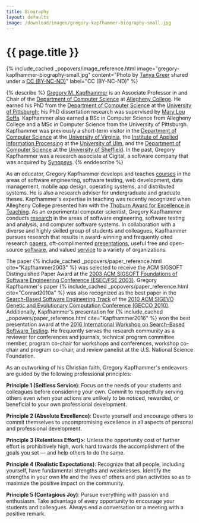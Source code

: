 ```yaml
---
title: Biography
layout: defaults
image: /download/images/gregory-kapfhammer-biography-small.jpg
---
```


# {{ page.title }}

<!-- include_cached header image -->
{% include_cached _popovers/image_reference.html image="gregory-kapfhammer-biography-small.jpg" content="Photo by <a href='https://www.facebook.com/tkpapinchak'>Tanya Greer</a> shared under a <a href='http://creativecommons.org/licenses/by-nc-nd/4.0/'>CC (BY-NC-ND)</a>" label="CC (BY-NC-ND)" %}

{% describe %}
[Gregory M. Kapfhammer]({{site.baseurl}}) is an Associate Professor in and Chair
of the [Department of Computer Science](http://www.cs.allegheny.edu) at
[Allegheny College](http://www.allegheny.edu). He earned his PhD from the
[Department of Computer Science](https://cs.pitt.edu) at the [University of
Pittsburgh](http://www.pitt.edu); his PhD dissertation research was supervised
by [Mary Lou Soffa](http://www.cs.virginia.edu/~soffa/). Kapfhammer also earned
a BSc in Computer Science from Allegheny College and a MSc in Computer Science
from the University of Pittsburgh. Kapfhammer was previously a short-term
visitor in the [Department of Computer Science](http://www.cs.virginia.edu) at
the [University of Virginia](http://www.virginia.edu), the [Institute of Applied
Information Processing](http://iai.mathematik.uni-ulm.de/en/index.html) at the
[University of Ulm](http://www.uni-ulm.de/en), and the [Department of Computer
Science](https://www.sheffield.ac.uk/dcs) at the [University of
Sheffield](http://www.sheffield.ac.uk/). In the past, Gregory Kapfhammer was a
research associate at Cigital, a software company that was acquired by
[Synopsys](https://www.synopsys.com/).
{% enddescribe %}

As an educator, Gregory Kapfhammer develops and teaches
[courses]({{site.baseurl}}teaching) in the areas of software engineering,
software testing, web development, data management, mobile app design, operating
systems, and distributed systems. He is also a research adviser for
undergraduate and graduate theses. Kapfhammer's expertise in teaching was
recently recognized when Allegheny College presented him with the [Thoburn Award
for Excellence in
Teaching](https://sites.allegheny.edu/alumni/award-recipients/#thoburn). As an
experimental computer scientist, Gregory Kapfhammer conducts
[research]({{site.baseurl}}research/) in the areas of software engineering,
software testing and analysis, and computer software systems. In collaboration
with a diverse and highly skilled group of students and colleagues, Kapfhammer
pursues research that results in award-winning and frequently cited research
[papers]({{site.baseurl}}research/papers/), oft-complimented
[presentations]({{site.baseurl}}research/presentations/), useful free and
open-source [software]({{site.baseurl}}software/), and valued
[service]({{site.baseurl}}service/) to a variety of organizations.

<p>
The paper {% include_cached _popovers/paper_reference.html
cite="Kapfhammer2003" %} was selected to receive the ACM SIGSOFT
Distinguished Paper Award at the <a href="http://esecfse.cs.helsinki.fi/">2003
ACM SIGSOFT Foundations of Software Engineering Conference (ESEC/FSE 2003)</a>.
Gregory Kapfhammer's paper {% include_cached _popovers/paper_reference.html
cite="Conrad2010a" %} was also recognized as the best paper in the <a
href="http://www.sigevo.org/gecco-2010/organizers-tracks.html#sbse">Search-Based
Software Engineering Track</a> of the <a
href="http://www.sigevo.org/gecco-2010/">2010 ACM SIGEVO Genetic and
Evolutionary Computation Conference (GECCO 2010)</a>. Additionally, Kapfhammer's
presentation for {% include_cached _popovers/paper_reference.html
cite="Kapfhammer2016" %} won the best presentation award at the <a
href="https://cse.sc.edu/~ggay/sbst2016/">2016 International Workshop on
Search-Based Software Testing</a>. He frequently serves the research community
as a reviewer for conferences and journals, technical program committee member,
program co-chair for workshops and conferences, workshop co-chair and program
co-chair, and review panelist at the U.S. National Science Foundation.</p>
</p>

As an outworking of his Christian faith, Gregory Kapfhammer's endeavors are
guided by the following professional principles:

<b>Principle 1 (Selfless Service)</b>: Focus on the needs of your students and
colleagues before considering your own. Commit to respectfully serving others
even when your actions are unlikely to be noticed, rewarded, or beneficial to
your own professional development.

<b>Principle 2 (Absolute Excellence)</b>: Devote yourself and encourage others
to commit themselves to uncompromising excellence in all aspects of personal and
professional development.

<b>Principle 3 (Relentless Effort)></b>: Unless the opportunity cost of further
effort is prohibitively high, work hard towards the accomplishment of the goals
you set &mdash; and help others to do the same.

<b>Principle 4 (Realistic Expectations)</b>: Recognize that all people,
including yourself, have fundamental strengths and weaknesses. Identify the
strengths in your own life and the lives of others and plan activities so as to
maximize the positive impact on the community.

<b>Principle 5 (Contagious Joy)</b>: Pursue everything with passion and
enthusiasm. Take advantage of every opportunity to encourage your students and
colleagues. Always end a conversation or a meeting with a positive remark.
